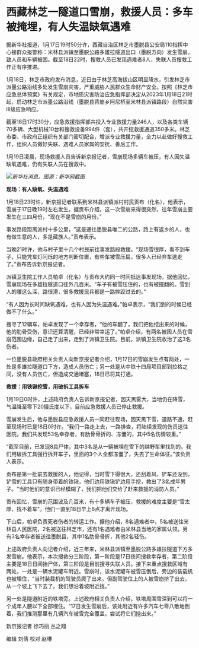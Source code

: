 # 西藏林芝一隧道口雪崩，救援人员：多车被掩埋，有人失温缺氧遇难

据新华社报道，1月17日19时50分许，西藏自治区林芝市墨脱县公安局110指挥中心接群众报警称：米林县派镇至墨脱公路多雄拉隧道出口（墨脱方向）发生雪崩，致人员和车辆被困。截至18日22时，搜救人员已发现遇难者8人，失联人员搜救工作正有序推进。

1月18日，林芝市政府发布消息，近日由于林芝高海拔山区明显降水，引发林芝市派墨公路沿线多处发生雪崩灾害，严重威胁人民群众生命财产安全。按照《林芝市应急总体预案》有关规定，市地质灾害防治应急指挥部决定从2023年1月18日21时起，启动林芝市派墨公路沿线（墨脱县背崩乡阿尼桥至米林县派镇路段）自然灾害Ⅲ级应急响应。

截至18日17时30分，应急救援指挥部共投入专业救援力量246人，以及各类车辆70多辆、大型机械10台和搜救设备994件（套），共开挖救援通道350多米。林芝市委、市政府正组织有关部门密切配合，增派专业救援力量，全力以赴做好搜救工作，组织人员做好失联、遇难人员家属的安抚、善后工作。

1月19日凌晨，现场救援人员告诉新京报记者，雪崩现场多辆车被压，有人因失温缺氧遇难，仍有失联人员在搜救中。

![](https://inews.gtimg.com/newsapp_bt/0/15617979323/1000)_新华社消息。图源：新华网截图_

**现场：有人缺氧、失温遇难**

1月18日23时许，新京报记者联系到米林县派镇派村村民贡布（化名），他表示，雪崩于17日晚19时左右发生。据贡布介绍，这一次雪崩来得很突然，往年雪崩主要发生在三四月份，“现在不是雪崩的月份。”

事发路段距离派村十多公里，“这是通往墨脱县唯二的公路，路上有返乡的人，也有做生意的人，多是藏族人。”贡布表示。

当晚21时许，他与村子里十几个村民前往事发路段救援。“现场雪很厚，看不到车子，只能凭车灯闪烁的地方判断位置，有些车被雪压扁，很多人已经弃车逃走了。”贡布告诉新京报记者。

派镇卫生院工作人员帕卓（化名）与贡布大约同一时间抵达事发现场，据他回忆，雪崩现场在多雄拉隧道口往外几百米。“车子有被雪压住的，也有被撞翻的。雪到人的腰这么深，路很滑，很多救援民兵都是一路摔跤过去的。”

“有人因为长时间缺氧遇难，也有人因为失温遇难。”帕卓表示，“我们到的时候已经做不了什么。”

搜寻了12辆车，帕卓发现了一个幸存者，“他的车翻了，我们把他挖出来的时候，他的肋骨受伤，意识还算清醒，已经非常幸运了。”帕卓介绍，有两名被困人员在雪崩范围边缘，自己走了出来，走到了派镇卫生院。目前，派镇卫生院收治了这3名伤者。

一位墨脱县政府相关负责人向新京报记者介绍，1月17日的雪崩发生点有两处，一处是多雄拉隧道口下方，造成人员伤亡；另一处是从中铁十四局项目部到拉格之间，没有人员伤亡，但造成交通堵塞，18日已将其打通。

**救援：用铁锹挖雪，用破拆工具拆车**

1月19日0时许，上述政府负责人告诉新京报记者，因天黑雾大，当地仍在降雪，气温降至零下20摄氏度以下，目前应急救援人员已停止救援。

雪崩发生后，他与墨脱县应急救援人员一同赶往现场，因天黑下雪，道路不通，赶至现场时已是18日0时许。“我们一路走上去，一路排查，将陆续发现的伤员送往医院。我们共发现53名幸存者，有肋骨骨折的、冻僵的，其中5名伤情较重。”

“截至目前，已发现8具尸体，其中3名是从一辆被埋在雪下的越野车里找到的。我们用破拆工具强行拆开车子，里面的3个人全都冻僵了，失去了生命体征。”该负责人表示。

贡布是第一批前去救援的人，他记得，当时雪下得很大，还刮着风，铲车还没到，铲雪的工具只有随身带着的铁锹，他们边用铁锹铲边用手挖，救出了3名成年男子。“当时他们的意识已经模糊了，我们把他们交给了赶来救援的消防人员。”

贡布回忆，雪崩的范围波及几百米，有十多辆车子被压，救援的难度主要是“雪太厚，找不着车”。他们一直到18日早上6点才离开现场。

下山后，帕卓负责死者伤者的转运工作。据他介绍，8名遇难者中，5名被送往米林县人民医院，2名被送往林芝市，还有1名遇难者由米林县当地的家属认领。另有3名幸存者被送往墨脱县，其中1名肋骨骨折，其他2名轻伤。

上述政府负责人向记者介绍，近三年来，米林县派镇至墨脱公路多雄拉隧道下方多发雪崩。他表示，本次搜救分三阶段，第一阶段是17日夜间搜救幸存者，第二阶段主要是18日日间抬尸体，第三阶段是目前搜寻失联人员。接下来重点搜救区域有两处，一处是一辆水泥罐车附近。雪崩时，该水泥罐车被雪压倒后，旁边的装载机也被埋住，“当时装载机的驾驶员爬了出来，但副驾驶位上的人被雪崩挤了出去，从一个坡上飞下去了。我们想沿着坡附近找。”

另一处是隧道附近的铁塔旁。上述政府相关负责人介绍，铁塔周围雪深到可以将一个成年人腰以下全部埋住。“17日发生雪崩后，该处附近有许多汽车七零八散地倒着，我们推测那里有几辆汽车被雪完全覆盖，尝试将它们挖出来。”

新京报记者 徐巧丽 丛之翔

编辑 刘倩 校对 赵琳

